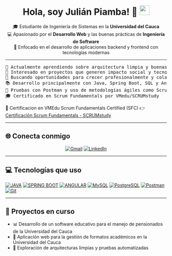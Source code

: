 <h1 align="center">
  Hola, soy Julián Piamba! 👋
  <a href="https://github.com/julianpiamba" target="_self">
    <img src="https://media.giphy.com/media/hvRJCLFzcasrR4ia7z/giphy.gif" width="30">
  </a>
</h1>

<p align="center">
  🎓 Estudiante de Ingeniería de Sistemas en la <strong>Universidad del Cauca</strong> <br>
  💻 Apasionado por el <strong>Desarrollo Web</strong> y las buenas prácticas de <strong>Ingeniería de Software</strong> <br>
  🚀 Enfocado en el desarrollo de aplicaciones backend y frontend con tecnologías modernas <br>
</p>



---

<pre>
🌱 Actualmente aprendiendo sobre arquitectura limpia y buenas prácticas con Spring Boot + Angular
🧠 Interesado en proyectos que generen impacto social y tecnológico
💼 Buscando oportunidades para crecer profesionalmente y colaborar en proyectos reales
📚 Desarrollo principalmente con Java, Spring Boot, SQL y Angular
🧪 Pruebas con Postman y uso de metodologías ágiles como Scrum
🎓 Certificado en Scrum Fundamentals por VMedu/SCRUMstudy
</pre>

🔗 Certificacion en VMEdu Scrum Fundamentals Certified (SFC) 👉 [Certificación Scrum Fundamentals - SCRUMstudy](https://www.scrumstudy.com/certification/verify?type=SFC&number=1082667)

---

## 🌐 Conecta conmigo

<p align="center">
  <a href="mailto:julian.piamba@unicauca.edu.co"><img src="https://img.shields.io/badge/gmail-%23EA4335.svg?style=plastic&logo=gmail&logoColor=white" alt="Gmail"/></a>
  <a href="https://www.linkedin.com/in/julian-felipe-piamba-viveros-9485342b7/"><img src="https://img.shields.io/badge/linkedin-%230A66C2.svg?style=plastic&logo=linkedin&logoColor=white" alt="LinkedIn"/></a>
</p>

---

## 💻 Tecnologías que uso

<p>
  <a href="https://www.java.com/"><img alt="JAVA" src="https://img.shields.io/badge/Java-%23FF6F00.svg?style=plastic&logo=java&logoColor=white"></a>
  <a href="https://spring.io/"><img alt="SPRING BOOT" src="https://img.shields.io/badge/Spring Boot-%236DB33F.svg?style=plastic&logo=spring&logoColor=white"></a>
  <a href="https://angular.io/"><img alt="ANGULAR" src="https://img.shields.io/badge/Angular-%23DD0031.svg?style=plastic&logo=angular&logoColor=white"></a>
  <a href="https://www.mysql.com/"><img alt="MySQL" src="https://img.shields.io/badge/MySQL-%234479A1.svg?style=plastic&logo=mysql&logoColor=white"></a>
  <a href="https://www.postgresql.org/"><img alt="PostgreSQL" src="https://img.shields.io/badge/PostgreSQL-%23336791.svg?style=plastic&logo=postgresql&logoColor=white"></a>
  <a href="https://www.postman.com/"><img alt="Postman" src="https://img.shields.io/badge/Postman-%23FF6C37.svg?style=plastic&logo=postman&logoColor=white"></a>
  <a href="https://git-scm.com/"><img alt="Git" src="https://img.shields.io/badge/Git-%23F05032.svg?style=plastic&logo=git&logoColor=white"></a>
</p>

---

## 🚀 Proyectos en curso

- 📊 Desarrollo de un software educativo para el manejo de pensionados de la Universidad del Cauca
- 🧾 Aplicación web para la gestión de formatos académicos en la Universidad del Cauca
- 🧱 Exploración de arquitecturas limpias y pruebas automatizadas


